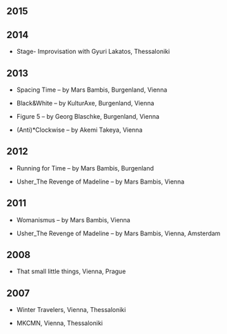 ## 2015

## 2014

- Stage- Improvisation with Gyuri Lakatos, Thessaloniki

## 2013

- Spacing Time – by Mars Bambis, Burgenland, Vienna

- Black&White – by KulturAxe, Burgenland, Vienna

- Figure 5 – by Georg Blaschke, Burgenland, Vienna

- (Anti)*Clockwise – by Akemi Takeya, Vienna

## 2012

- Running for Time – by Mars Bambis, Burgenland

- Usher_The Revenge of Madeline – by Mars Bambis, Vienna

## 2011

- Womanismus – by Mars Bambis, Vienna

- Usher_The Revenge of Madeline – by Mars Bambis, Vienna, Amsterdam

## 2008

- That small little things, Vienna, Prague

## 2007

- Winter Travelers, Vienna, Thessaloniki

- MKCMN, Vienna, Thessaloniki
